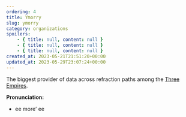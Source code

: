 ```yaml
---
ordering: 4
title: Ymorry
slug: ymorry
category: organizations
spoilers:
    - { title: null, content: null }
    - { title: null, content: null }
    - { title: null, content: null }
created_at: 2023-05-21T21:51:20+00:00
updated_at: 2023-05-29T23:07:24+00:00
---
```

The biggest provider of data across refraction paths among the [Three Empires](/category/organizations/three-empires).

**Pronunciation:**
- ee more’ ee